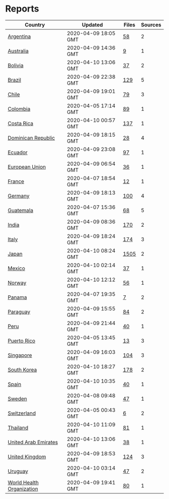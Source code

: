 # Reports

| Country | Updated | Files | Sources |
| --- | --- | --- | --- |
| [Argentina](ar/README.md) | 2020-04-09 18:05 GMT | [58](ar/README.md) | 2 |
| [Australia](au/README.md) | 2020-04-09 14:36 GMT | [9](au/README.md) | 1 |
| [Bolivia](bo/README.md) | 2020-04-10 13:06 GMT | [37](bo/README.md) | 2 |
| [Brazil](br/README.md) | 2020-04-09 22:38 GMT | [129](br/README.md) | 5 |
| [Chile](cl/README.md) | 2020-04-09 19:01 GMT | [79](cl/README.md) | 3 |
| [Colombia](co/README.md) | 2020-04-05 17:14 GMT | [89](co/README.md) | 1 |
| [Costa Rica](cr/README.md) | 2020-04-10 00:57 GMT | [137](cr/README.md) | 1 |
| [Dominican Republic](do/README.md) | 2020-04-09 18:15 GMT | [28](do/README.md) | 4 |
| [Ecuador](ec/README.md) | 2020-04-09 23:08 GMT | [97](ec/README.md) | 1 |
| [European Union](eu/README.md) | 2020-04-09 06:54 GMT | [36](eu/README.md) | 1 |
| [France](fr/README.md) | 2020-04-07 18:54 GMT | [12](fr/README.md) | 1 |
| [Germany](de/README.md) | 2020-04-09 18:13 GMT | [100](de/README.md) | 4 |
| [Guatemala](gt/README.md) | 2020-04-07 15:36 GMT | [68](gt/README.md) | 5 |
| [India](in/README.md) | 2020-04-09 08:36 GMT | [170](in/README.md) | 2 |
| [Italy](it/README.md) | 2020-04-09 18:24 GMT | [174](it/README.md) | 3 |
| [Japan](jp/README.md) | 2020-04-10 08:24 GMT | [1505](jp/README.md) | 2 |
| [Mexico](mx/README.md) | 2020-04-10 02:14 GMT | [37](mx/README.md) | 1 |
| [Norway](no/README.md) | 2020-04-10 12:12 GMT | [56](no/README.md) | 1 |
| [Panama](pa/README.md) | 2020-04-07 19:35 GMT | [7](pa/README.md) | 2 |
| [Paraguay](py/README.md) | 2020-04-09 15:55 GMT | [84](py/README.md) | 2 |
| [Peru](pe/README.md) | 2020-04-09 21:44 GMT | [40](pe/README.md) | 1 |
| [Puerto Rico](pr/README.md) | 2020-04-05 13:45 GMT | [13](pr/README.md) | 3 |
| [Singapore](sg/README.md) | 2020-04-09 16:03 GMT | [104](sg/README.md) | 3 |
| [South Korea](kr/README.md) | 2020-04-10 18:27 GMT | [178](kr/README.md) | 2 |
| [Spain](es/README.md) | 2020-04-10 10:35 GMT | [40](es/README.md) | 1 |
| [Sweden](se/README.md) | 2020-04-08 09:48 GMT | [47](se/README.md) | 1 |
| [Switzerland](ch/README.md) | 2020-04-05 00:43 GMT | [6](ch/README.md) | 2 |
| [Thailand](th/README.md) | 2020-04-10 11:09 GMT | [81](th/README.md) | 1 |
| [United Arab Emirates](ae/README.md) | 2020-04-10 13:06 GMT | [38](ae/README.md) | 1 |
| [United Kingdom](uk/README.md) | 2020-04-09 18:53 GMT | [124](uk/README.md) | 3 |
| [Uruguay](uy/README.md) | 2020-04-10 03:14 GMT | [47](uy/README.md) | 2 |
| [World Health Organization](who/README.md) | 2020-04-09 19:41 GMT | [80](who/README.md) | 1 |
